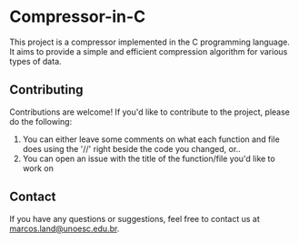 # Compressor-in-C

This project is a compressor implemented in the C programming language. It aims to provide a simple and efficient compression algorithm for various types of data.

## Contributing

Contributions are welcome! If you'd like to contribute to the project, please do the following:

1. You can either leave some comments on what each function and file does using the '//' right beside the code you changed, or.. 
2. You can open an issue with the title of the function/file you'd like to work on

## Contact

If you have any questions or suggestions, feel free to contact us at [marcos.land@unoesc.edu.br](mailto:marcos.land@unoesc.edu.br).